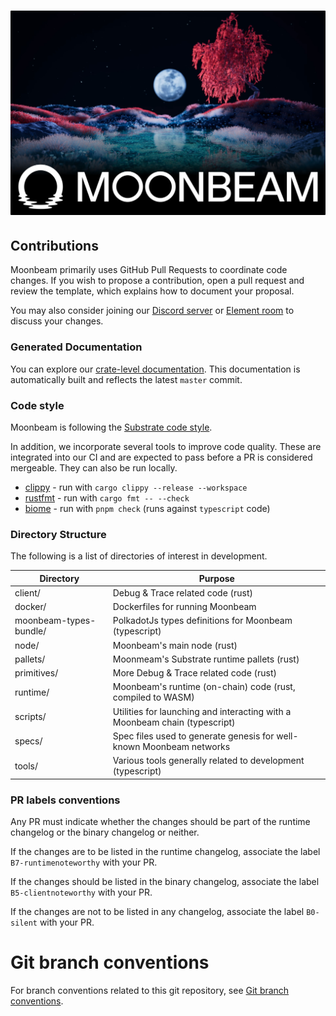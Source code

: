 # ![Moonbeam](media/Banner.jpg)

## Contributions

Moonbeam primarily uses GitHub Pull Requests to coordinate code changes. If you wish to propose a
contribution, open a pull request and review the template, which explains how to document your
proposal.

You may also consider joining our [Discord server](https://discord.gg/PfpUATX) or
[Element room](https://app.element.io/#/room/#moonbeam:matrix.org) to discuss your changes.

### Generated Documentation

You can explore our [crate-level documentation](https://moonbeam-foundation.github.io/moonbeam).
This documentation is
automatically built and reflects the latest `master` commit.

### Code style

Moonbeam is following the
[Substrate code style](https://github.com/paritytech/polkadot-sdk/blob/master/docs/contributor/STYLE_GUIDE.md).

In addition, we incorporate several tools to improve code quality. These are integrated into our CI
and are expected to pass before a PR is considered mergeable. They can also be run locally.

- [clippy](https://github.com/rust-lang/rust-clippy) - run with `cargo clippy --release --workspace`
- [rustfmt](https://github.com/rust-lang/rustfmt) - run with `cargo fmt -- --check`
- [biome](https://biomejs.dev/) - run with `pnpm check` (runs against `typescript` code)

### Directory Structure

The following is a list of directories of interest in development.

| Directory              | Purpose                                                                    |
| ---------------------- | -------------------------------------------------------------------------- |
| client/                | Debug & Trace related code (rust)                                          |
| docker/                | Dockerfiles for running Moonbeam                                           |
| moonbeam-types-bundle/ | PolkadotJs types definitions for Moonbeam (typescript)                     |
| node/                  | Moonbeam's main node (rust)                                                |
| pallets/               | Moonmeam's Substrate runtime pallets (rust)                                |
| primitives/            | More Debug & Trace related code (rust)                                     |
| runtime/               | Moonbeam's runtime (on-chain) code (rust, compiled to WASM)                |
| scripts/               | Utilities for launching and interacting with a Moonbeam chain (typescript) |
| specs/                 | Spec files used to generate genesis for well-known Moonbeam networks       |
| tools/                 | Various tools generally related to development (typescript)                |

### PR labels conventions

Any PR must indicate whether the changes should be part of the runtime changelog or the binary changelog or neither.

If the changes are to be listed in the runtime changelog, associate the label `B7-runtimenoteworthy` with your PR.

If the changes should be listed in the binary changelog, associate the label `B5-clientnoteworthy` with your PR.

If the changes are not to be listed in any changelog, associate the label `B0-silent` with your PR.

# Git branch conventions

For branch conventions related to this git repository,
see [Git branch conventions](docs/git-branches-conventions.md).
